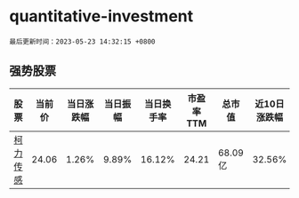 # quantitative-investment

`最后更新时间：2023-05-23 14:32:15 +0800`

## 强势股票

|股票|当前价|当日涨跌幅|当日振幅|当日换手率|市盈率TTM|总市值|近10日涨跌幅|
|----|----|----|----|----|----|----|----|
|[柯力传感](https://xueqiu.com/S/SH603662)|24.06|1.26%|9.89%|16.12%|24.21|68.09亿|32.56%|
